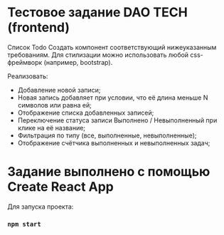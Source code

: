 # Тестовое задание DAO TECH (frontend)
Список Todo
Создать компонент соответствующий нижеуказанным требованиям. Для стилизации можно использовать любой css-фреймворк (например, bootstrap). 

Реализовать:
- Добавление новой записи;
- Новая запись добавляет при условии, что её длина меньше N символов или
равна ей;
- Отображение списка добавленных записей;
- Переключение статуса записи Выполнено / Невыполненный при клике на её
название;
- Фильтрация по типу (все, выполненные, невыполненные);
- Отображение счётчика выполненных и невыполненных задач;

# Задание выполнено с помощью Create React App
Для запуска проекта:

### `npm start`
